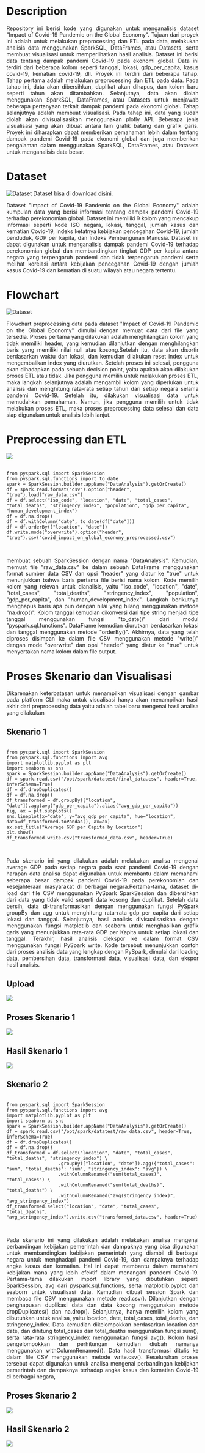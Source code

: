 # Description
<div align="justify">
Repository ini berisi kode yang digunakan untuk menganalisis dataset "Impact of Covid-19 Pandemic on the Global Economy". Tujuan dari proyek ini adalah untuk melakukan preprocessing dan ETL pada data, melakukan analisis data menggunakan SparkSQL, DataFrames, atau Datasets, serta membuat visualisasi untuk memperlihatkan hasil analisis. Dataset ini berisi data tentang dampak pandemi Covid-19 pada ekonomi global. Data ini terdiri dari beberapa kolom seperti tanggal, lokasi, gdp_per_capita, kasus covid-19, kematian covid-19, dll. Proyek ini terdiri dari beberapa tahap. Tahap pertama adalah melakukan preprocessing dan ETL pada data. Pada tahap ini, data akan dibersihkan, duplikat akan dihapus, dan kolom baru seperti tahun akan ditambahkan. Selanjutnya, data akan diolah menggunakan SparkSQL, DataFrames, atau Datasets untuk menjawab beberapa pertanyaan terkait dampak pandemi pada ekonomi global. Tahap selanjutnya adalah membuat visualisasi. Pada tahap ini, data yang sudah diolah akan divisualisasikan menggunakan plotly API. Beberapa jenis visualisasi yang akan dibuat antara lain grafik batang dan grafik garis. Proyek ini diharapkan dapat memberikan pemahaman lebih dalam tentang dampak pandemi Covid-19 pada ekonomi global dan juga memberikan pengalaman dalam menggunakan SparkSQL, DataFrames, atau Datasets untuk menganalisis data besar.
</div>

# Dataset
![Dataset](dataset.png)
Dataset bisa di download<a href="https://www.kaggle.com/datasets/shashwatwork/impact-of-covid19-pandemic-on-the-global-economy"> disini</a>.
<div align="justify">
Dataset "Impact of Covid-19 Pandemic on the Global Economy" adalah kumpulan data yang berisi informasi tentang dampak pandemi Covid-19 terhadap perekonomian global. Dataset ini memiliki 9 kolom yang mencakup informasi seperti kode ISO negara, lokasi, tanggal, jumlah kasus dan kematian Covid-19, indeks ketatnya kebijakan pencegahan Covid-19, jumlah penduduk, GDP per kapita, dan Indeks Pembangunan Manusia. Dataset ini dapat digunakan untuk menganalisis dampak pandemi Covid-19 terhadap perekonomian global dan membandingkan tingkat GDP per kapita antara negara yang terpengaruh pandemi dan tidak terpengaruh pandemi serta melihat korelasi antara kebijakan pencegahan Covid-19 dengan jumlah kasus Covid-19 dan kematian di suatu wilayah atau negara tertentu.
</div>

# Flowchart
![Dataset](flowchart.png)
<div align="justify">
Flowchart preprocessing data pada dataset "Impact of Covid-19 Pandemic on the Global Economy" dimulai dengan memuat data dari file yang tersedia. Proses pertama yang dilakukan adalah menghilangkan kolom yang tidak memiliki header, yang kemudian dilanjutkan dengan menghilangkan baris yang memiliki nilai null atau kosong.Setelah itu, data akan disortir berdasarkan waktu dan lokasi, dan kemudian dilakukan reset index untuk mengembalikan index yang diurutkan. Setelah proses ini selesai, pengguna akan dihadapkan pada sebuah decision point, yaitu apakah akan dilakukan proses ETL atau tidak. Jika pengguna memilih untuk melakukan proses ETL, maka langkah selanjutnya adalah mengambil kolom yang diperlukan untuk analisis dan menghitung rata-rata setiap tahun dari setiap negara selama pandemi Covid-19. Setelah itu, dilakukan visualisasi data untuk memudahkan pemahaman. Namun, jika pengguna memilih untuk tidak melakukan proses ETL, maka proses preprocessing data selesai dan data siap digunakan untuk analisis lebih lanjut.
</div>

# Preprocessing dan ETL
<img src="preprocessing.png" />
<div>
  <pre>
    <code>
from pyspark.sql import SparkSession
from pyspark.sql.functions import to_date
spark = SparkSession.builder.appName("DataAnalysis").getOrCreate()
df = spark.read.format("csv").option("header", "true").load("raw_data.csv")
df = df.select("iso_code", "location", "date", "total_cases", "total_deaths", "stringency_index", "population", "gdp_per_capita", "human_development_index")
df = df.na.drop()
df = df.withColumn("date", to_date(df["date"]))
df = df.orderBy(["location", "date"])
df.write.mode("overwrite").option("header", "true").csv("covid_impact_on_global_economy_preprocessed.csv")
    </code>
  </pre>
  <p align="justify">
    membuat sebuah SparkSession dengan nama "DataAnalysis". Kemudian,  memuat file "raw_data.csv" ke dalam sebuah DataFrame menggunakan format sumber data CSV dan opsi "header" yang diatur ke "true" untuk menunjukkan bahwa baris pertama file berisi nama kolom. Kode memilih kolom yang relevan untuk dianalisis, yaitu "iso_code", "location", "date", "total_cases", "total_deaths", "stringency_index", "population", "gdp_per_capita", dan "human_development_index". Langkah berikutnya menghapus baris apa pun dengan nilai yang hilang menggunakan metode "na.drop()". Kolom tanggal kemudian dikonversi dari tipe string menjadi tipe tanggal menggunakan fungsi "to_date()" dari modul "pyspark.sql.functions". DataFrame kemudian diurutkan berdasarkan lokasi dan tanggal menggunakan metode "orderBy()". Akhirnya, data yang telah diproses disimpan ke dalam file CSV menggunakan metode "write()" dengan mode "overwrite" dan opsi "header" yang diatur ke "true" untuk menyertakan nama kolom dalam file output.
</p>
</div>

# Proses Skenario dan Visualisasi
<div align="justify">
Dikarenakan keterbatasan untuk menampilkan visualisasi dengan gambar pada platform CLI maka untuk visualisasi hanya akan menampilkan hasil akhir dari preprocessing data yaitu adalah tabel baru mengenai hasil analisa yang dilakukan
</div>

## Skenario 1
<div>
  <pre>
    <code>
from pyspark.sql import SparkSession
from pyspark.sql.functions import avg
import matplotlib.pyplot as plt
import seaborn as sns
spark = SparkSession.builder.appName("DataAnalysis").getOrCreate()
df = spark.read.csv("/opt/spark/datatest/final_data.csv", header=True, inferSchema=True)
df = df.dropDuplicates()
df = df.na.drop()
df_transformed = df.groupBy(["location", "date"]).agg(avg("gdp_per_capita").alias("avg_gdp_per_capita"))
fig, ax = plt.subplots()
sns.lineplot(x="date", y="avg_gdp_per_capita", hue="location", data=df_transformed.toPandas(), ax=ax)
ax.set_title("Average GDP per Capita by Location")
plt.show()
df_transformed.write.csv("transformed_data.csv", header=True)
    </code>
  </pre>
  <p align="justify">
Pada skenario ini yang dilakukan adalah melakukan analisa mengenai average GDP pada setiap negara pada saat pandemi Covid-19 dengan harapan data analisa dapat digunakan untuk membantu dalam memahami seberapa besar dampak pandemi Covid-19 pada perekonomian dan kesejahteraan masyarakat di berbagai negara.Pertama-tama, dataset di-load dari file CSV menggunakan PySpark SparkSession dan dibersihkan dari data yang tidak valid seperti data kosong dan duplikat. Setelah data bersih, data di-transformasikan dengan menggunakan fungsi PySpark groupBy dan agg untuk menghitung rata-rata gdp_per_capita dari setiap lokasi dan tanggal. Selanjutnya, hasil analisis divisualisasikan dengan menggunakan fungsi matplotlib dan seaborn untuk menghasilkan grafik garis yang menunjukkan rata-rata GDP per Kapita untuk setiap lokasi dan tanggal. Terakhir, hasil analisis diekspor ke dalam format CSV menggunakan fungsi PySpark write. Kode tersebut menunjukkan contoh dari proses analisis data yang lengkap dengan PySpark, dimulai dari loading data, pembersihan data, transformasi data, visualisasi data, dan ekspor hasil analisis.
</p>
</div>

## Upload
<img src="preparing_data.png" />

## Proses Skenario 1
<img src="proses.png" />

## Hasil Skenario 1
<img src="hasil.png" />

## Skenario 2
<div>
  <pre>
    <code>
from pyspark.sql import SparkSession
from pyspark.sql.functions import avg
import matplotlib.pyplot as plt
import seaborn as sns
spark = SparkSession.builder.appName("DataAnalysis").getOrCreate()
df = spark.read.csv("/opt/spark/datatest/raw_data.csv", header=True, inferSchema=True)
df = df.dropDuplicates()
df = df.na.drop()
df_transformed = df.select("location", "date", "total_cases", "total_deaths", "stringency_index") \
                   .groupBy(["location", "date"]).agg({"total_cases": "sum", "total_deaths": "sum", "stringency_index": "avg"}) \
                   .withColumnRenamed("sum(total_cases)", "total_cases") \
                   .withColumnRenamed("sum(total_deaths)", "total_deaths") \
                   .withColumnRenamed("avg(stringency_index)", "avg_stringency_index")
df_transformed.select("location", "date", "total_cases", "total_deaths", "avg_stringency_index").write.csv("transformed_data.csv", header=True)
    </code>
  </pre>
  <p align="justify">
Pada skenario ini yang dilakukan adalah melakukan analisa mengenai perbandingan kebijakan pemerintah dan dampaknya yang bisa digunakan untuk membandingkan kebijakan pemerintah yang diambil di berbagai negara untuk menghadapi pandemi Covid-19, dan dampaknya terhadap angka kasus dan kematian. Hal ini dapat membantu dalam memahami kebijakan mana yang lebih efektif dalam menangani pandemi Covid-19. Pertama-tama dilakukan import library yang dibutuhkan seperti SparkSession, avg dari pyspark.sql.functions, serta matplotlib.pyplot dan seaborn untuk visualisasi data. Kemudian dibuat session Spark dan membaca file CSV menggunakan metode read.csv(). Dilanjutkan dengan penghapusan duplikasi data dan data kosong menggunakan metode dropDuplicates() dan na.drop(). Selanjutnya, hanya memilih kolom yang dibutuhkan untuk analisa, yaitu location, date, total_cases, total_deaths, dan stringency_index. Data kemudian dikelompokkan berdasarkan location dan date, dan dihitung total_cases dan total_deaths menggunakan fungsi sum(), serta rata-rata stringency_index menggunakan fungsi avg(). Kolom hasil pengelompokkan dan perhitungan kemudian diubah namanya menggunakan withColumnRenamed(). Data hasil transformasi ditulis ke dalam file CSV menggunakan metode write.csv(). Keseluruhan proses tersebut dapat digunakan untuk analisa mengenai perbandingan kebijakan pemerintah dan dampaknya terhadap angka kasus dan kematian Covid-19 di berbagai negara,
</p>
</div>

## Proses Skenario 2
<img src="Skenario2.png" />

## Hasil Skenario 2
<img src="Hasil2.png" />
